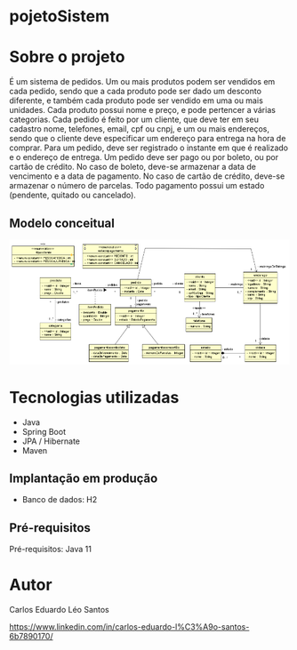 # pojetoSistem

# Sobre o projeto

É um sistema de pedidos. Um ou mais produtos podem ser vendidos
em cada pedido, sendo que a cada produto pode ser dado um desconto diferente, e também cada
produto pode ser vendido em uma ou mais unidades. Cada produto possui nome e preço, e pode 
pertencer a várias categorias. Cada pedido é feito por um cliente, que deve ter em seu cadastro
nome, telefones, email, cpf ou cnpj, e um ou mais endereços, sendo que o cliente deve
especificar um endereço para entrega na hora de comprar. Para um pedido, deve ser registrado o
instante em que é realizado e o endereço de entrega. Um pedido deve ser pago ou por boleto, ou
por cartão de crédito. No caso de boleto, deve-se armazenar a data de vencimento e a data de
pagamento. No caso de cartão de crédito, deve-se armazenar o número de parcelas. Todo
pagamento possui um estado (pendente, quitado ou cancelado).


## Modelo conceitual
![Modelo Conceitual](https://github.com/carloscels/pojetoSistema/blob/main/img/DiagamaClass.png)

# Tecnologias utilizadas
- Java
- Spring Boot
- JPA / Hibernate
- Maven
  
## Implantação em produção
- Banco de dados: H2

## Pré-requisitos
Pré-requisitos: Java 11

# Autor
Carlos Eduardo Léo Santos

https://www.linkedin.com/in/carlos-eduardo-l%C3%A9o-santos-6b7890170/
